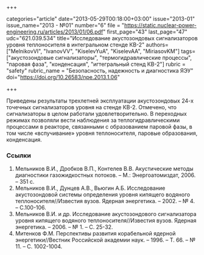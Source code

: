 +++

categories="article"
date="2013-05-29T00:18:00+03:00"
issue="2013-01"
issue_name="2013 - №01"
number="6"
file = "https://static.nuclear-power-engineering.ru/articles/2013/01/06.pdf"
first_page="43"
last_page="47"
udc="621.039.534"
title="Исследование акустозондовых сигнализаторов уровня теплоносителя в интегральном стенде КВ-2"
authors=["MelnikovVI", "IvanovVV", "KiselevYuA", "KiselevAA", "MiriasovKM"]
tags=["акустозондовые сигнализаторы", "термогидравлические процессы", "паровая фаза", "конденсация", "игтегральный стенд КВ-2"]
rubric = "safety"
rubric_name = "Безопасность, надежность и диагностика ЯЭУ"
doi="https://doi.org/10.26583/npe.2013.1.06"

+++

Приведены результаты трехлетней эксплуатации акустозондовых 24-х точечных сигнализаторов уровня на стенде КВ-2. Отмечено, что сигнализаторы в целом работали удовлетворительно. В переходных режимах позволяли вести наблюдения за теплогидравлическими процессами в реакторе, связанными с образованием паровой фазы, в том числе «вспучивание» уровня теплоносителя, паровые образования, конденсация.

### Ссылки

1. Мельников В.И., Дробков В.П., Контелев В.В. Акустические методы диагностики газожидкостных потоков. – М.: Энергоатомиздат, 2006. – 351 с.
2. Мельников В.И., Дунцев А.В., Вьюгин А.Б. Исследование акустозондовой системы определения уровня кипящего водяного теплоносителя//Известия вузов. Ядерная энергетика. – 2002. – № 4. – С.100-106.
3. Мельников В.И. и др. Исследование акустозондового сигнализатора уровня кипящего водяного теплоносителя//Известия вузов. Ядерная энергетика. – 2006. – № 1. – С. 25-32.
4. Митенков Ф.М. Перспективы развития корабельной ядерной энергетики//Вестник Российской академии наук. – 1996. – Т. 66. – № 11. – С. 1002-1004.
